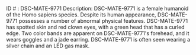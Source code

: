 ID # : DSC-MATE-9771
Description: DSC-MATE-9771 is a female humanoid of the Homo sapiens species. Despite its human appearance, DSC-MATE-9771 possesses a number of abnormal physical features. DSC-MATE-9771 has spotted skin and red clown eyes, with a green head that has a curled edge. Two color bands are apparent on DSC-MATE-9771's forehead, and it wears goggles and a jade earring. DSC-MATE-9771 is often seen wearing a silver chain and an LED gas mask.